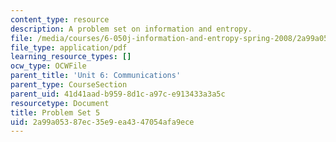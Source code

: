 ```yaml
---
content_type: resource
description: A problem set on information and entropy.
file: /media/courses/6-050j-information-and-entropy-spring-2008/2a99a05387ec35e9ea4347054afa9ece_MIT6_050JS08_ps_05.pdf
file_type: application/pdf
learning_resource_types: []
ocw_type: OCWFile
parent_title: 'Unit 6: Communications'
parent_type: CourseSection
parent_uid: 41d41aad-b959-8d1c-a97c-e913433a3a5c
resourcetype: Document
title: Problem Set 5
uid: 2a99a053-87ec-35e9-ea43-47054afa9ece
---
```

